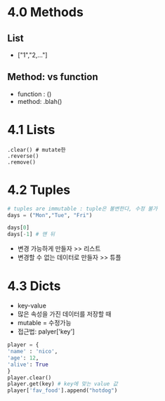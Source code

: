 # 4.0 Methods
## List
- ["1","2,..."]
## Method: vs function
- function : ()
- method: .blah()


# 4.1 Lists

```
.clear() # mutate한
.reverse()
.remove()
```

# 4.2 Tuples
```py
# tuples are immutable : tuple은 불변한다, 수정 불가
days = ("Mon","Tue", "Fri")

days[0]
days[-1] # 맨 뒤 
```
- 변경 가능하게 만들자 >> 리스트
- 변경할 수 없는 데이터로 만들자 >> 튜플

# 4.3 Dicts
- key-value
- 많은 속성을 가진 데이터를 저장할 때
- mutable =  수정가능
- 접근법: palyer['key']
```py
player = {
'name' : 'nico',
'age': 12,
'alive': True
}
player.clear()
player.get(key) # key에 맞는 value 값
player['fav_food'].append("hotdog")

```
